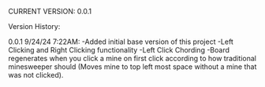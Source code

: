 CURRENT VERSION: 0.0.1

Version History:

0.0.1 9/24/24 7:22AM: 
    -Added initial base version of this project
    -Left Clicking and Right Clicking functionality
    -Left Click Chording
    -Board regenerates when you click a mine on first click according to how traditional minesweeper should (Moves mine to top left most space without a mine that was not clicked).
